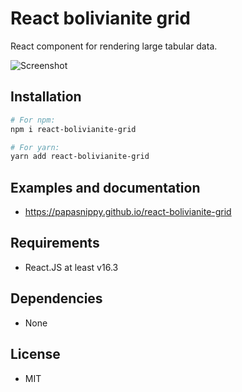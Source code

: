 # React bolivianite grid

React component for rendering large tabular data.

![Screenshot](https://raw.githubusercontent.com/papasnippy/react-bolivianite-grid/master/src-docs/src/table.png)

## Installation

```bash
# For npm:
npm i react-bolivianite-grid

# For yarn:
yarn add react-bolivianite-grid
```

## Examples and documentation
- https://papasnippy.github.io/react-bolivianite-grid

## Requirements
- React.JS at least v16.3

## Dependencies
- None

## License
- MIT